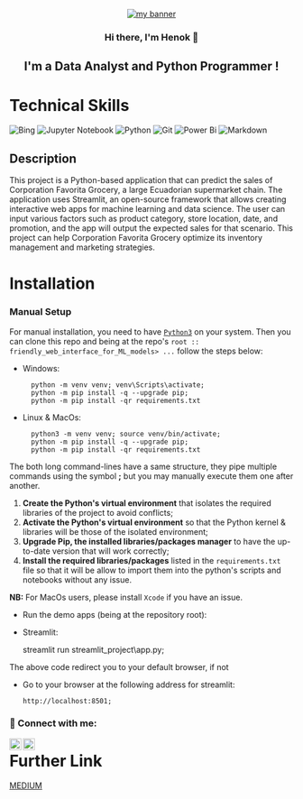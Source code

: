 <p align="center">
  <a href="www.corporacionfavorita.com" target="_blank" rel="noreferrer"><img src="https://www.corporacionfavorita.com/wp-content/uploads/2020/03/logo-cf-footer.png" alt="my banner"></a>
</p>

<h3 align="center">
Hi there, I'm <b>Henok</b> 👋 
</h3>  

<h2 align="center">
I'm a Data Analyst and Python Programmer !
</h2> 

# Technical Skills 
![Bing](https://img.shields.io/badge/Microsoft%20Bing-258FFA?style=for-the-badge&logo=Microsoft%20Bing&logoColor=white)
![Jupyter Notebook](https://img.shields.io/badge/jupyter-%23FA0F00.svg?style=for-the-badge&logo=jupyter&logoColor=white)
![Python](https://img.shields.io/badge/python-3670A0?style=for-the-badge&logo=python&logoColor=ffdd54)
![Git](https://img.shields.io/badge/git-%23F05033.svg?style=for-the-badge&logo=git&logoColor=white)
![Power Bi](https://img.shields.io/badge/power_bi-F2C811?style=for-the-badge&logo=powerbi&logoColor=black)
![Markdown](https://img.shields.io/badge/markdown-%23000000.svg?style=for-the-badge&logo=markdown&logoColor=white)

## Description

This project is a Python-based application that can predict the sales of Corporation Favorita Grocery, a large Ecuadorian supermarket chain. The application uses Streamlit, an open-source framework that allows creating interactive web apps for machine learning and data science. The user can input various factors such as product category, store location, date, and promotion, and the app will output the expected sales for that scenario. This project can help Corporation Favorita Grocery optimize its inventory management and marketing strategies.

# Installation


### Manual Setup

For manual installation, you need to have [`Python3`](https://www.python.org/) on your system. Then you can clone this repo and being at the repo's `root :: friendly_web_interface_for_ML_models> ...`  follow the steps below:

- Windows:
        
        python -m venv venv; venv\Scripts\activate;
        python -m pip install -q --upgrade pip;
        python -m pip install -qr requirements.txt
  
- Linux & MacOs:
        
        python3 -m venv venv; source venv/bin/activate;
        python -m pip install -q --upgrade pip;
        python -m pip install -qr requirements.txt
The both long command-lines have a same structure, they pipe multiple commands using the symbol **;** but you may manually execute them one after another.

1. **Create the Python's virtual environment** that isolates the required libraries of the project to avoid conflicts;
2. **Activate the Python's virtual environment** so that the Python kernel & libraries will be those of the isolated environment;
3. **Upgrade Pip, the installed libraries/packages manager** to have the up-to-date version that will work correctly;
4. **Install the required libraries/packages** listed in the `requirements.txt` file so that it will be allow to import them into the python's scripts and notebooks without any issue.

**NB:** For MacOs users, please install `Xcode` if you have an issue.

- Run the demo apps (being at the repository root):
        
- Streamlit:
    
     streamlit run streamlit_project\app.py;

The above code redirect you to your default browser, if not

- Go to your browser at the following address for streamlit:
        
      http://localhost:8501;
### 🤝 Connect with me:

<a href="https://www.linkedin.com/in/henok-solomon-a3b537206"><img align="left" src="https://raw.githubusercontent.com/yushi1007/yushi1007/main/images/linkedin.svg" alt="Yu Shi | LinkedIn" width="21px"/></a>
<a href="https://medium.com/@heneyr24"><img align="left" 
src="https://raw.githubusercontent.com/yushi1007/yushi1007/main/images/medium.svg" alt="Yu Shi | Medium" width="21px"/>
</a>
# 

# Further Link
[MEDIUM](https://medium.com/@heneyr24/time-series-prediction-2c659b39356e?source=friends_link&sk=5c59b70a5e35ee9d5c59a382d9ab1919)
